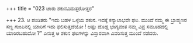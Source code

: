+++
title = "023 ಚಾರು ಶಕುನವಿದುತ್ತರೋತ್ತರ"

+++
23. ಆ ಪಂಡಿತರು  "ಇದು ಬಹಳ ಒಳ್ಳೆಯ ಶಕುನ. ಇದಕ್ಕೆ ಕನ್ಯಾಲಾಭವೇ ಫಲ. ಮುಂದೆ ನಮ್ಮ ಈ ಬ್ರಾಹ್ಮಣರ ಸಣ್ಣ ಗುಂಪಿನಲ್ಲಿ ಯಾರಿಗೆ ಇದು ಫಲಿಸುತ್ತದೆಯೋ ! ಅಷ್ಟು ದೊಡ್ಡ ಭಾಗ್ಯವಂತ ನಮ್ಮ ವಿಪ್ರ ಸಮೂಹದಲ್ಲಿ ಯಾರಿರಬಹುದೋ ?" ಎನುತ್ತ ಆ ಶಕುನ ಫಲಗಳನ್ನು ವಿಸ್ತಾರವಾಗಿ ವಿವರಿಸುತ್ತ ಮುಂದೆ ನಡೆದರು.